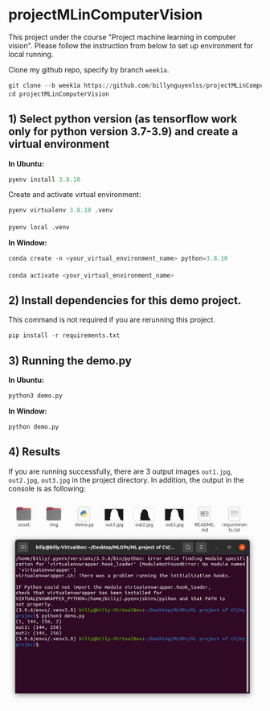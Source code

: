 # projectMLinComputerVision

This project under the course "Project machine learning in computer vision".
Please follow the instruction from below to set up environment for local running.

Clone my github repo, specify by branch `week1a`.

```python
git clone --b week1a https://github.com/billynguyenlss/projectMLinComputerVision.git
cd projectMLinComputerVision
```

## 1) Select python version (as tensorflow work only for python version 3.7-3.9) and create a virtual environment

**In Ubuntu:**

```python
pyenv install 3.8.10
```

Create and activate virtual environment:

```python
pyenv virtualenv 3.8.10 .venv

pyenv local .venv
```

**In Window:**

```python
conda create -n <your_virtual_environment_name> python=3.8.10

conda activate <your_virtual_environment_name>
```

## 2) Install dependencies for this demo project. 

This command is not required if you are rerunning this project.

```python
pip install -r requirements.txt
```

## 3) Running the demo.py

**In Ubuntu:**
```python
python3 demo.py
```

**In Window:**
```python
python demo.py
```

## 4) Results
If you are running successfully, there are 3 output images `out1.jpg`, `out2.jpg`, `out3.jpg` in the project directory.
In addition, the output in the console is as following:

![Screen capture of successfully run of task 1](img/project1.jpg)